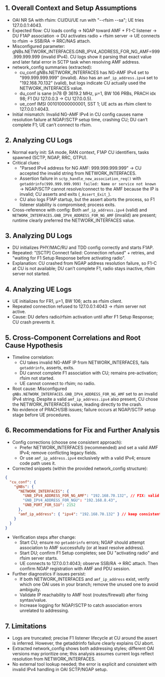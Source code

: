 ## 1. Overall Context and Setup Assumptions
- OAI NR SA with rfsim: CU/DU/UE run with "--rfsim --sa"; UE tries 127.0.0.1:4043.
- Expected flow: CU loads config → NGAP toward AMF + F1-C listener → DU F1AP association → DU activates radio + rfsim server → UE connects to rfsim → SSB/RA → RRC/NAS attach.
- Misconfigured parameter: gNBs.NETWORK_INTERFACES.GNB_IPV4_ADDRESS_FOR_NG_AMF=999.999.999.999 (invalid IPv4). CU logs show it parsing that exact value and later fatal error in SCTP task when resolving AMF address.
- network_config summaries (extracted):
  - cu_conf.gNBs.NETWORK_INTERFACES has NG-AMF IPv4 set to "999.999.999.999" (invalid). Also has an `amf_ip_address.ipv4` set to "192.168.70.132" (valid), but logs indicate CU actually used the NETWORK_INTERFACES value.
  - du_conf is sane (n78 @ 3619.2 MHz, µ=1, BW 106 PRBs, PRACH idx 98; F1 DU 127.0.0.3 → CU 127.0.0.5).
  - ue_conf IMSI 001010000000001, SST 1; UE acts as rfsim client to 127.0.0.1:4043.
- Initial mismatch: Invalid NG-AMF IPv4 in CU config causes name resolution failure at NGAP/SCTP setup time, crashing CU; DU can’t complete F1; UE can’t connect to rfsim.

## 2. Analyzing CU Logs
- Normal early init: SA mode, RAN context, F1AP CU identifiers, tasks spawned (SCTP, NGAP, RRC, GTPU).
- Critical clues:
  - "Parsed IPv4 address for NG AMF: 999.999.999.999" → CU accepted the invalid string from NETWORK_INTERFACES.
  - Assertion failure in `sctp_handle_new_association_req()` with `getaddrinfo(999.999.999.999) failed: Name or service not known` → NGAP/SCTP cannot resolve/connect to the AMF because the IP is invalid; CU asserts and exits (`_Assert_Exit_`).
  - CU also logs F1AP startup, but the assert aborts the process, so F1 listener stability is compromised; process exits.
- Cross-reference with config: Both `amf_ip_address.ipv4` (valid) and `NETWORK_INTERFACES.GNB_IPV4_ADDRESS_FOR_NG_AMF` (invalid) are present; runtime clearly preferred the NETWORK_INTERFACES value.

## 3. Analyzing DU Logs
- DU initializes PHY/MAC/RU and TDD config correctly and starts F1AP.
- Repeated: "[SCTP] Connect failed: Connection refused" + retries, and "waiting for F1 Setup Response before activating radio".
- Explanation: CU crashed from NGAP address resolution failure, so F1-C at CU is not available; DU can’t complete F1, radio stays inactive, rfsim server not started.

## 4. Analyzing UE Logs
- UE initializes for FR1, µ=1, BW 106; acts as rfsim client.
- Repeated connection refused to 127.0.0.1:4043 → rfsim server not active.
- Cause: DU defers radio/rfsim activation until after F1 Setup Response; CU crash prevents it.

## 5. Cross-Component Correlations and Root Cause Hypothesis
- Timeline correlation:
  - CU takes invalid NG-AMF IP from NETWORK_INTERFACES, fails `getaddrinfo`, asserts, exits.
  - DU cannot complete F1 association with CU; remains pre-activation; rfsim not started.
  - UE cannot connect to rfsim; no radio.
- Root cause: Misconfigured `gNBs.NETWORK_INTERFACES.GNB_IPV4_ADDRESS_FOR_NG_AMF` set to an invalid IPv4 string. Despite a valid `amf_ip_address.ipv4` also present, CU chose the NETWORK_INTERFACES value, leading directly to the crash.
- No evidence of PRACH/SIB issues; failure occurs at NGAP/SCTP setup stage before UE procedures.

## 6. Recommendations for Fix and Further Analysis
- Config corrections (choose one consistent approach):
  - Prefer NETWORK_INTERFACES (recommended) and set a valid AMF IPv4; remove conflicting legacy fields.
  - Or use `amf_ip_address.ipv4` exclusively with a valid IPv4; ensure code path uses it.
- Corrected snippets (within the provided network_config structure):

```json
{
  "cu_conf": {
    "gNBs": {
      "NETWORK_INTERFACES": {
        "GNB_IPV4_ADDRESS_FOR_NG_AMF": "192.168.70.132", // FIX: valid AMF IP replacing 999.999.999.999
        "GNB_IPV4_ADDRESS_FOR_NGU": "192.168.8.43",
        "GNB_PORT_FOR_S1U": 2152
      },
      "amf_ip_address": { "ipv4": "192.168.70.132" } // keep consistent, or remove if unused
    }
  }
}
```

- Verification steps after change:
  - Start CU; ensure no `getaddrinfo` errors; NGAP should attempt association to AMF successfully (or at least resolve address).
  - Start DU; confirm F1 Setup completes; see DU "activating radio" and rfsim server starts.
  - UE connects to 127.0.0.1:4043; observe SSB/RA → RRC attach. Then confirm NGAP registration with AMF and PDU session.
- Further diagnostics if issues persist:
  - If both NETWORK_INTERFACES and `amf_ip_address` exist, verify which one OAI uses in your branch; remove the unused one to avoid ambiguity.
  - Validate IP reachability to AMF host (routes/firewall) after fixing syntax/value.
  - Increase logging for NGAP/SCTP to catch association errors unrelated to addressing.

## 7. Limitations
- Logs are truncated; precise F1 listener lifecycle at CU around the assert is inferred. However, the getaddrinfo failure clearly explains CU abort.
- Extracted network_config shows both addressing styles; different OAI versions may prioritize one; this analysis assumes current logs reflect resolution from NETWORK_INTERFACES.
- No external tool lookup needed; the error is explicit and consistent with invalid IPv4 handling in OAI SCTP/NGAP setup.